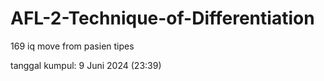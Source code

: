 # AFL-2-Technique-of-Differentiation
169 iq move from pasien tipes

tanggal kumpul: 9 Juni 2024 (23:39)
